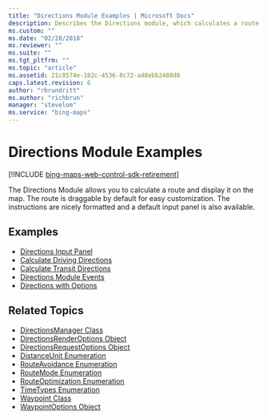 ```yaml
---
title: "Directions Module Examples | Microsoft Docs"
description: Describes the Directions module, which calculates a route and displays it on a map, and provides lists of code examples and related topics.
ms.custom: ""
ms.date: "02/28/2018"
ms.reviewer: ""
ms.suite: ""
ms.tgt_pltfrm: ""
ms.topic: "article"
ms.assetid: 21c8574e-182c-4536-8c72-a48ebb2488d8
caps.latest.revision: 6
author: "rbrundritt"
ms.author: "richbrun"
manager: "stevelom"
ms.service: "bing-maps"
---
```


# Directions Module Examples

[!INCLUDE [bing-maps-web-control-sdk-retirement](../../includes/bing-maps-web-control-sdk-retirement.md)]

The Directions Module allows you to calculate a route and display it on the map. The route is draggable by default for easy customization. The instructions are nicely formatted and a default input panel is also available.

## Examples

* [Directions Input Panel](directions-input-panel.md)
* [Calculate Driving Directions](calculate-driving-directions.md)
* [Calculate Transit Directions](calculate-transit-directions.md)
* [Directions Module Events](directions-module-events.md)
* [Directions with Options](directions-with-options.md)

## Related Topics

* [DirectionsManager Class](../../modules/directions-module/directionsmanager-class.md)
* [DirectionsRenderOptions Object](../../modules/directions-module/directionsrenderoptions-object.md)
* [DirectionsRequestOptions Object](../../modules/directions-module/directionsrenderoptions-object.md)
* [DistanceUnit Enumeration](../../modules/directions-module/distanceunit-enumeration.md)
* [RouteAvoidance Enumeration](../../modules/directions-module/routeavoidance-enumeration.md)
* [RouteMode Enumeration](../../modules/directions-module/routemode-enumeration.md)
* [RouteOptimization Enumeration](../../modules/directions-module/routeoptimization-enumeration.md)
* [TimeTypes Enumeration](../../modules/directions-module/timetypes-enumeration.md)
* [Waypoint Class](../../modules/directions-module/waypoint-class.md)
* [WaypointOptions Object](../../modules/directions-module/waypointoptions-object.md)